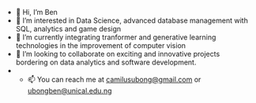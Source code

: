- 👋 Hi, I’m Ben
- 👀 I’m interested in Data Science, advanced database management with SQL, analytics and game design
- 🌱 I’m currently integrating tranformer and generative learning technologies in the improvement of computer vision
- 💞️ I’m looking to collaborate on exciting and innovative projects bordering on data analytics and software development.
- - 📫 You can reach me at camilusubong@gmail.com or ubongben@unical.edu.ng

<!---
camilus77/camilus77 is a ✨ special ✨ repository because its `README.md` (this file) appears on your GitHub profile.
You can click the Preview link to take a look at your changes.
--->
